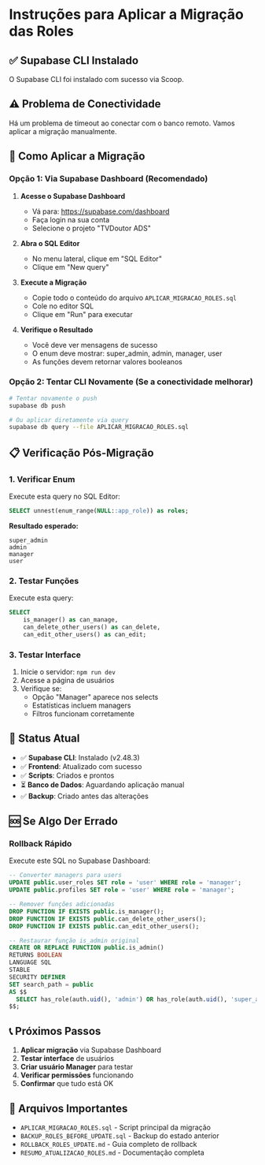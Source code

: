 # Instruções para Aplicar a Migração das Roles

## ✅ Supabase CLI Instalado
O Supabase CLI foi instalado com sucesso via Scoop.

## ⚠️ Problema de Conectividade
Há um problema de timeout ao conectar com o banco remoto. Vamos aplicar a migração manualmente.

## 🚀 Como Aplicar a Migração

### Opção 1: Via Supabase Dashboard (Recomendado)

1. **Acesse o Supabase Dashboard**
   - Vá para: https://supabase.com/dashboard
   - Faça login na sua conta
   - Selecione o projeto "TVDoutor ADS"

2. **Abra o SQL Editor**
   - No menu lateral, clique em "SQL Editor"
   - Clique em "New query"

3. **Execute a Migração**
   - Copie todo o conteúdo do arquivo `APLICAR_MIGRACAO_ROLES.sql`
   - Cole no editor SQL
   - Clique em "Run" para executar

4. **Verifique o Resultado**
   - Você deve ver mensagens de sucesso
   - O enum deve mostrar: super_admin, admin, manager, user
   - As funções devem retornar valores booleanos

### Opção 2: Tentar CLI Novamente (Se a conectividade melhorar)

```bash
# Tentar novamente o push
supabase db push

# Ou aplicar diretamente via query
supabase db query --file APLICAR_MIGRACAO_ROLES.sql
```

## 📋 Verificação Pós-Migração

### 1. Verificar Enum
Execute esta query no SQL Editor:
```sql
SELECT unnest(enum_range(NULL::app_role)) as roles;
```

**Resultado esperado:**
```
super_admin
admin
manager
user
```

### 2. Testar Funções
Execute esta query:
```sql
SELECT 
    is_manager() as can_manage,
    can_delete_other_users() as can_delete,
    can_edit_other_users() as can_edit;
```

### 3. Testar Interface
1. Inicie o servidor: `npm run dev`
2. Acesse a página de usuários
3. Verifique se:
   - Opção "Manager" aparece nos selects
   - Estatísticas incluem managers
   - Filtros funcionam corretamente

## 🔧 Status Atual

- ✅ **Supabase CLI**: Instalado (v2.48.3)
- ✅ **Frontend**: Atualizado com sucesso
- ✅ **Scripts**: Criados e prontos
- ⏳ **Banco de Dados**: Aguardando aplicação manual
- ✅ **Backup**: Criado antes das alterações

## 🆘 Se Algo Der Errado

### Rollback Rápido
Execute este SQL no Supabase Dashboard:
```sql
-- Converter managers para users
UPDATE public.user_roles SET role = 'user' WHERE role = 'manager';
UPDATE public.profiles SET role = 'user' WHERE role = 'manager';

-- Remover funções adicionadas
DROP FUNCTION IF EXISTS public.is_manager();
DROP FUNCTION IF EXISTS public.can_delete_other_users();
DROP FUNCTION IF EXISTS public.can_edit_other_users();

-- Restaurar função is_admin original
CREATE OR REPLACE FUNCTION public.is_admin()
RETURNS BOOLEAN
LANGUAGE SQL
STABLE
SECURITY DEFINER
SET search_path = public
AS $$
  SELECT has_role(auth.uid(), 'admin') OR has_role(auth.uid(), 'super_admin')
$$;
```

## 📞 Próximos Passos

1. **Aplicar migração** via Supabase Dashboard
2. **Testar interface** de usuários
3. **Criar usuário Manager** para testar
4. **Verificar permissões** funcionando
5. **Confirmar** que tudo está OK

## 📁 Arquivos Importantes

- `APLICAR_MIGRACAO_ROLES.sql` - Script principal da migração
- `BACKUP_ROLES_BEFORE_UPDATE.sql` - Backup do estado anterior
- `ROLLBACK_ROLES_UPDATE.md` - Guia completo de rollback
- `RESUMO_ATUALIZACAO_ROLES.md` - Documentação completa
